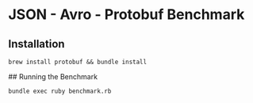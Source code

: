 # JSON - Avro - Protobuf Benchmark

## Installation

`brew install protobuf && bundle install`

## Running the Benchmark

`bundle exec ruby benchmark.rb`
